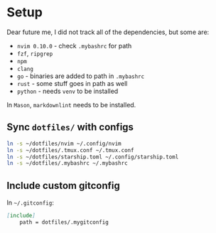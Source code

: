 # Setup

Dear future me, I did not track all of the dependencies, but some are:

- `nvim 0.10.0` - check `.mybashrc` for path
- `fzf`, `ripgrep`
- `npm`
- `clang`
- `go` - binaries are added to path in `.mybashrc`
- `rust` - some stuff goes in path as well
- `python` - needs `venv` to be installed

In `Mason`, `markdownlint` needs to be installed.

## Sync `dotfiles/` with configs

```bash
ln -s ~/dotfiles/nvim ~/.config/nvim
ln -s ~/dotfiles/.tmux.conf ~/.tmux.conf
ln -s ~/dotfiles/starship.toml ~/.config/starship.toml
ln -s ~/dotfiles/.mybashrc ~/.mybashrc
```

## Include custom gitconfig

In `~/.gitconfig`:

```md
[include]
    path = dotfiles/.mygitconfig
```
